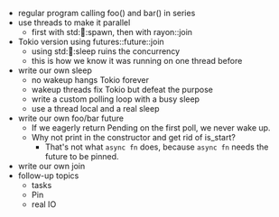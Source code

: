 - regular program calling foo() and bar() in series
- use threads to make it parallel
  - first with std::thread::spawn, then with rayon::join
- Tokio version using futures::future::join
  - using std::thread::sleep ruins the concurrency
  - this is how we know it was running on one thread before
- write our own sleep
  - no wakeup hangs Tokio forever
  - wakeup threads fix Tokio but defeat the purpose
  - write a custom polling loop with a busy sleep
  - use a thread local and a real sleep
- write our own foo/bar future
  - If we eagerly return Pending on the first poll, we never wake up.
  - Why not print in the constructor and get rid of is_start?
    - That's not what `async fn` does, because `async fn` needs the future to
      be pinned.
- write our own join
- follow-up topics
  - tasks
  - Pin
  - real IO
